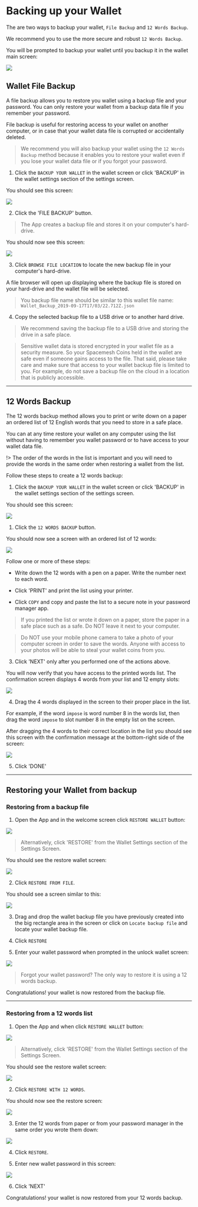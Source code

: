 # Backing up your Wallet

The are two ways to backup your wallet, `File Backup` and `12 Words Backup`.

We recommend you to use the more secure and robust `12 Words Backup`.

You will be prompted to backup your wallet until you backup it in the wallet main screen:

![](images/v1.0/wallet_screen.png)

## Wallet File Backup

A file backup allows you to restore you wallet using a backup file and your password. You can only restore your wallet from a backup data file if you remember your password.

File backup is useful for restoring access to your wallet on another computer, or in case that your wallet data file is corrupted or accidentally deleted.

> We recommend you will also backup your wallet using the `12 Words Backup` method because it enables you to restore your wallet even if you lose your wallet data file or if you forgot your password.


1. Click the `BACKUP YOUR WALLET` in the wallet screen or click 'BACKUP' in the wallet settings section of the settings screen.

You should see this screen:

![](images/v1.0/backup_main_screen.png)

2. Click the 'FILE BACKUP' button.

> The App creates a backup file and stores it on your computer's hard-drive.

You should now see this screen:

![](images/v1.0/wallet_file_backup.png)

3. Click `BROWSE FILE LOCATION` to locate the new backup file in your computer's hard-drive.

A file browser will open up displaying where the backup file is stored on your hard-drive and the wallet file will be selected.

> You backup file name should be similar to this wallet file name: `Wallet_Backup_2019-09-17T17/03/22.712Z.json`

4. Copy the selected backup file to a USB drive or to another hard drive.

> We recommend saving the backup file to a USB drive and storing the drive in a safe place.

> Sensitive wallet data is stored encrypted in your wallet file as a security measure. So your Spacemesh Coins held in the wallet are safe even if someone gains access to the file. That said, please take care and make sure that access to your wallet backup file is limited to you. For example, do not save a backup file on the cloud in a location that is publicly accessible.

---

## 12 Words Backup

The 12 words backup method allows you to print or write down on a paper an ordered list of 12 English words that you need to store in a safe place.

You can at any time restore your wallet on any computer using the list without having to remember you wallet password or to have access to your wallet data file.

!> The order of the words in the list is important and you will need to provide the words in the same order when restoring a wallet from the list.

Follow these steps to create a 12 words backup:


1. Click the `BACKUP YOUR WALLET` in the wallet screen or click 'BACKUP' in the wallet settings section of the settings screen.

You should see this screen:

![](images/v1.0/backup_main_screen.png)


1. Click the `12 WORDS BACKUP` button.

You should now see a screen with an ordered list of 12 words:

![](images/v1.0/wallet_12_words_backup.png)

Follow one or more of these steps:

- Write down the 12 words with a pen on a paper. Write the number next to each word.

- Click 'PRINT' and print the list using your printer.

- Click `COPY` and copy and paste the list to a secure note in your password manager app.

> If you printed the list or wrote it down on a paper, store the paper in a safe place such as a safe. Do NOT leave it next to your computer.

> Do NOT use your mobile phone camera to take a photo of your computer screen in order to save the words. Anyone with access to your photos will be able to steal your wallet coins from you.

3. Click 'NEXT' only after you performed one of the actions above.

You will now verify that you have access to the printed words list. The confirmation screen displays 4 words from your list and 12 empty slots:

![](images/v1.0/wallet_12_words_confirm.png)

4. Drag the 4 words displayed in the screen to their proper place in the list.

For example, if the word `impose` is word number 8 in the words list, then drag the word `impose` to slot number 8 in the empty list on the screen.

After dragging the 4 words to their correct location in the list you should see this screen with the confirmation message at the bottom-right side of the screen:

![](images/v1.0/wallet_12_words_done.png)

5. Click 'DONE'

----

## Restoring your Wallet from backup

### Restoring from a backup file

1. Open the App and in the welcome screen click `RESTORE WALLET` button:

![](images/v1.0/welcome.png)

> Alternatively, click 'RESTORE' from the Wallet Settings section of the Settings Screen.

You should see the restore wallet screen:

![](images/v1.0/wallet_restore_options.png)

2. Click `RESTORE FROM FILE`.

You should see a screen similar to this:

![](images/v1.0/wallet_file_restore.png)

3. Drag and drop the wallet backup file you have previously created into the big rectangle area in the screen or click on `Locate backup file` and locate your wallet backup file.

4. Click `RESTORE`

5. Enter your wallet password when prompted in the unlock wallet screen:

![](images/v1.0/unlock_wallet.png)

> Forgot your wallet password? The only way to restore it is using a 12 words backup.

Congratulations! your wallet is now restored from the backup file.

---

### Restoring from a 12 words list

1. Open the App and when click `RESTORE WALLET` button:

![](images/v1.0/welcome.png)

> Alternatively, click 'RESTORE' from the Wallet Settings section of the Settings Screen.

You should see the restore wallet screen:

![](images/v1.0/wallet_restore_options.png)

2. Click `RESTORE WITH 12 WORDS`.

You should now see the restore screen:

![](images/v1.0/wallet_12_words_restore.png)


3. Enter the 12 words from paper or from your password manager in the same order you wrote them down:

![](images/v1.0/wallet_12_words_filled.png)

4. Click `RESTORE`.

5. Enter new wallet password in this screen:

![](images/v1.0/protect_wallet.png)

6. Click 'NEXT'

Congratulations! your wallet is now restored from your 12 words backup.
